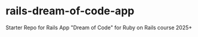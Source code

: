 # rails-dream-of-code-app
Starter Repo for Rails App "Dream of Code" for Ruby on Rails course 2025+
